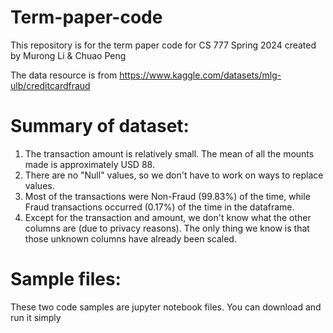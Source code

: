 # Term-paper-code
This repository is for the term paper code for CS 777 Spring 2024 created by Murong Li &amp; Chuao Peng

The data resource is from https://www.kaggle.com/datasets/mlg-ulb/creditcardfraud

# Summary of dataset:
1. The transaction amount is relatively small. The mean of all the mounts made is approximately USD 88.
2. There are no "Null" values, so we don't have to work on ways to replace values.
3. Most of the transactions were Non-Fraud (99.83%) of the time, while Fraud transactions occurred (0.17%) of the time in the dataframe.
4. Except for the transaction and amount, we don't know what the other columns are (due to privacy reasons). The only thing we know is that those unknown columns have already been scaled.

# Sample files:
These two code samples are jupyter notebook files. You can download and run it simply
